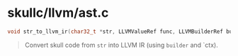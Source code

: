 # skullc/llvm/ast.c

```c
void str_to_llvm_ir(char32_t *str, LLVMValueRef func, LLVMBuilderRef builder, LLVMContextRef llvm_ctx)
```

> Convert skull code from `str` into LLVM IR (using `builder` and `ctx).

